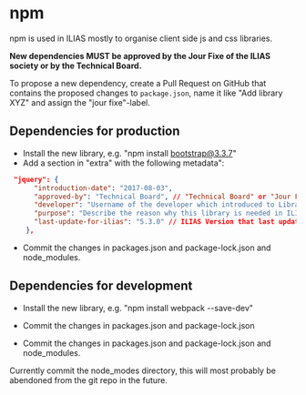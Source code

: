 # npm

npm is used in ILIAS mostly to organise client side js and css libraries.

**New dependencies MUST be approved by the Jour Fixe of the ILIAS society or by the Technical Board.**

To propose a new dependency, create a Pull Request on GitHub that contains the
proposed changes to `package.json`, name it like "Add library XYZ" and assign
the "jour fixe"-label.

## Dependencies for production
- Install the new library, e.g. "npm install bootstrap@3.3.7"
- Add a section in "extra" with the following metadata":
```json
 "jquery": {
      "introduction-date": "2017-08-03",
      "approved-by": "Technical Board", // "Technical Board" or "Jour Fixe"
      "developer": "Username of the developer which introduced to Library",
      "purpose": "Describe the reason why this library is needed in ILIAS.",
      "last-update-for-ilias": "5.3.0" // ILIAS Version that last updated this Library
    },
```
- Commit the changes in packages.json and package-lock.json and node_modules.

## Dependencies for development
- Install the new library, e.g. "npm install webpack --save-dev"
- Commit the changes in packages.json and package-lock.json

- Commit the changes in packages.json and package-lock.json and node_modules.

Currently commit the node_modes directory, this will most probably be abendoned from the git repo in the future.